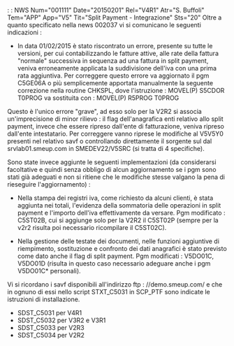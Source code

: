  :  : NWS Num="001111" Date="20150201" Rel="V4R1" Atr="S. Buffoli" Tem="APP" App="V5" Tit="Split Payment - Integrazione" Sts="20"
Oltre a quanto specificato nella news 002037 vi si comunicano le seguenti indicazioni : 

* In data 01/02/2015 è stato riscontrato un errore, presente su tutte le versioni, per cui contabilizzando le fatture attive, alle rate della fattura "normale" successiva in sequenza ad una
fattura in split payment, veniva erroneamente applicata la suddivisione dell'iva con una prima rata
aggiuntiva. Per correggere questo errore va aggiornato il pgm C5GE06A o più semplicemente apportata
manualmente la seguente correzione nella routine CHKSPL, dove l'istruzione : 
MOVEL(P)  S5CDOR        T0PROG
va sostituita con : 
MOVEL(P)  R5PROG        T0PROG

Questo è l'unico errore "grave", ad esso solo per la V2R2 si associa un'imprecisione di minor rilievo :  il flag dell'anagrafica enti relativo allo split payment, invece che essere ripreso dall'ente di fatturazione, veniva ripreso dall'ente intestatario. Per correggere vanno riprese le modifiche al V5V5Y0 presenti nel relativo savf o controllando direttamente il sorgente sul dal srvlab01.smeup.com in SMEDEV22/V5SRC (si tratta di 4 specifiche).

Sono state invece aggiunte le seguenti implementazioni (da considerarsi facoltative e quindi senza
obbligo di alcun aggiornamento se i pgm sono stati già adeguati e non si ritiene che le modifiche stesse valgano la pena di rieseguire l'aggiornamento) : 

* Nella stampa dei registri iva, come richiesto da alcuni clienti, è stata aggiunta nei totali, l'evidenza della sommatoria delle operazioni in split payment e l'importo dell'iva effettivamente da
versare. Pgm modificato :  C5ST02B, cui si aggiunge solo per la V2R2 il C5ST02P (sempre per la v2r2 risulta poi necessario ricompilare il C5ST02C).

* Nella gestione delle testate dei documenti, nelle funzioni aggiuntive di riempimento, sostituzione
e confronto dei dati anagrafici è stato previsto come dato anche il flag di split payment.
Pgm modificati :  V5DO01C, V5DO01D (risulta in questo caso necessario adeguare anche i pgm V5DO01C* personali).

Vi si ricordano i savf disponibili all'indirizzo ftp : //demo.smeup.com/ e che in ognuno di essi nello script STXT_C5031 in SCP_PTF sono indicate le istruzioni di installazione.
* SDST_C5031 per V4R1
* SDST_C5032 per V3R2 e V3R1
* SDST_C5033 per V2R3
* SDST_C5034 per V2R2

